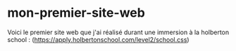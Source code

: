 # mon-premier-site-web
Voici le premier site web que j'ai réalisé durant une immersion à la holberton school : (https://apply.holbertonschool.com/level2/school.css)

